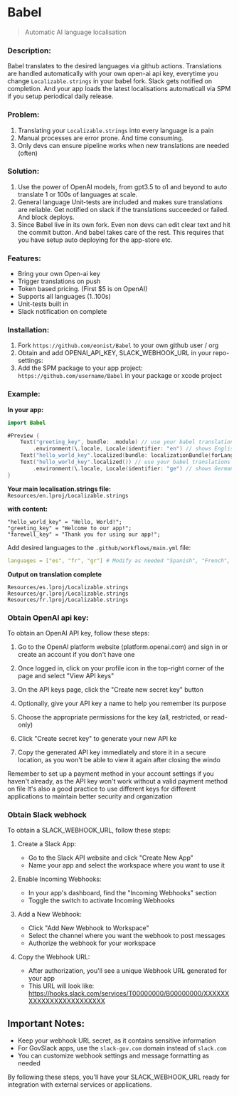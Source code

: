 # Babel

> Automatic AI language localisation

### Description:

Babel translates to the desired languages via github actions. Translations are handled automatically with your own open-ai api key, everytime you change `Localizable.strings` in your babel fork. Slack gets notified on completion. And your app loads the latest localisations automaticall via SPM if you setup periodical daily release. 

### Problem: 

1. Translating your `Localizable.strings` into every language is a pain
2. Manual processes are error prone. And time consuming.
3. Only devs can ensure pipeline works when new translations are needed (often) 

### Solution:

1. Use the power of OpenAI models, from gpt3.5 to o1 and beyond to auto translate 1 or 100s of languages at scale.
2. General language Unit-tests are included and makes sure translations are reliable. Get notified on slack if the translations succeeded or failed. And block deploys. 
3. Since Babel live in its own fork. Even non devs can edit clear text and hit the commit button. And babel takes care of the rest. This requires that you have setup auto deploying for the app-store etc. 

### Features:

- Bring your own Open-ai key
- Trigger translations on push
- Token based pricing. (First $5 is on OpenAI)
- Supports all languages (1..100s)
- Unit-tests built in
- Slack notification on complete

### Installation:

1. Fork `https://github.com/eonist/Babel` to your own github user / org
2. Obtain and add OPENAI_API_KEY, SLACK_WEBHOOK_URL in your repo-settings: 
3. Add the SPM package to your app project: `https://github.com/username/Babel` in your package or xcode project

### Example:

**In your app:**
```swift
import Babel

#Preview {
    Text("greeting_key", bundle: .module) // use your babel translations
        .environment(\.locale, Locale(identifier: "en") // shows English translation
    Text("hello_world_key".localized(bundle: localizationBundle(forLanguage: "fr") ?? .module))
    Text("hello_world_key".localized()) // use your babel translations
        .environment(\.locale, Locale(identifier: "ge") // shows German translation
}
```

**Your main localisation.strings file:**
`Resources/en.lproj/Localizable.strings`

**with content:**
```
"hello_world_key" = "Hello, World!";
"greeting_key" = "Welcome to our app!";
"farewell_key" = "Thank you for using our app!";
```

Add desired languages to the `.github/workflows/main.yml` file:
```yml
languages = ["es", "fr", "gr"] # Modify as needed "Spanish", "French", "German"
```

**Output on translation complete**
```
Resources/es.lproj/Localizable.strings
Resources/gr.lproj/Localizable.strings
Resources/fr.lproj/Localizable.strings
```

### Obtain OpenAI api key: 

To obtain an OpenAI API key, follow these steps:

1. Go to the OpenAI platform website (platform.openai.com) and sign in or create an account if you don't have one

2. Once logged in, click on your profile icon in the top-right corner of the page and select "View API keys"

3. On the API keys page, click the "Create new secret key" button

4. Optionally, give your API key a name to help you remember its purpose

5. Choose the appropriate permissions for the key (all, restricted, or read-only)

6. Click "Create secret key" to generate your new API ke

7. Copy the generated API key immediately and store it in a secure location, as you won't be able to view it again after closing the windo

Remember to set up a payment method in your account settings if you haven't already, as the API key won't work without a valid payment method on file It's also a good practice to use different keys for different applications to maintain better security and organization

### Obtain Slack webhock

To obtain a SLACK_WEBHOOK_URL, follow these steps:

1. Create a Slack App:
   - Go to the Slack API website and click "Create New App"
   - Name your app and select the workspace where you want to use it

2. Enable Incoming Webhooks:
   - In your app's dashboard, find the "Incoming Webhooks" section
   - Toggle the switch to activate Incoming Webhooks

3. Add a New Webhook:
   - Click "Add New Webhook to Workspace"
   - Select the channel where you want the webhook to post messages
   - Authorize the webhook for your workspace

4. Copy the Webhook URL:
   - After authorization, you'll see a unique Webhook URL generated for your app
   - This URL will look like: https://hooks.slack.com/services/T00000000/B00000000/XXXXXXXXXXXXXXXXXXXXXXXX
## Important Notes:

- Keep your webhook URL secret, as it contains sensitive information 
- For GovSlack apps, use the `slack-gov.com` domain instead of `slack.com` 
- You can customize webhook settings and message formatting as needed 

By following these steps, you'll have your SLACK_WEBHOOK_URL ready for integration with external services or applications.


